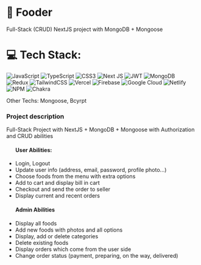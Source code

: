 # 💫 Fooder

Full-Stack (CRUD) NextJS project with MongoDB + Mongoose

# 💻 Tech Stack:

![JavaScript](https://img.shields.io/badge/javascript-%23323330.svg?style=for-the-badge&logo=javascript&logoColor=%23F7DF1E)
![TypeScript](https://img.shields.io/badge/typescript-%23007ACC.svg?style=for-the-badge&logo=typescript&logoColor=white)
![CSS3](https://img.shields.io/badge/css3-%231572B6.svg?style=for-the-badge&logo=css3&logoColor=white)
![Next JS](https://img.shields.io/badge/Next-black?style=for-the-badge&logo=next.js&logoColor=white)
![JWT](https://img.shields.io/badge/JWT-black?style=for-the-badge&logo=JSON%20web%20tokens)
![MongoDB](https://img.shields.io/badge/MongoDB-%234ea94b.svg?style=for-the-badge&logo=mongodb&logoColor=white)
![Redux](https://img.shields.io/badge/redux-%23593d88.svg?style=for-the-badge&logo=redux&logoColor=white)
![TailwindCSS](https://img.shields.io/badge/tailwindcss-%2338B2AC.svg?style=for-the-badge&logo=tailwind-css&logoColor=white)
![Vercel](https://img.shields.io/badge/vercel-%23000000.svg?style=for-the-badge&logo=vercel&logoColor=white) ![Firebase](https://img.shields.io/badge/firebase-%23039BE5.svg?style=for-the-badge&logo=firebase)
![Google Cloud](https://img.shields.io/badge/Google%20Cloud-%234285F4.svg?style=for-the-badge&logo=google-cloud&logoColor=white) ![Netlify](https://img.shields.io/badge/netlify-%23000000.svg?style=for-the-badge&logo=netlify&logoColor=#00C7B7)
![NPM](https://img.shields.io/badge/NPM-%23000000.svg?style=for-the-badge&logo=npm&logoColor=white)
![Chakra](https://img.shields.io/badge/chakra-%234ED1C5.svg?style=for-the-badge&logo=chakraui&logoColor=white)
<p>
Other Techs: Mongoose, Bcyrpt
</p>

<h3>
Project description
</h3>
<p>
Full-Stack Project with NextJS + MongoDB + Mongoose
with Authorization and CRUD abilities
</p>

<ul>
<h4>
User Abilities:
</h4>
<li>Login, Logout</li>
<li>Update user info (address, email, password, profile photo...)</li>
<li>Choose foods from the menu with extra options</li>
<li>Add to cart and display bill in cart</li>
<li>Checkout and send the order to seller</li>
<li>Display current and recent orders</li>
</ul>


<ul>
<h4>Admin Abilities</h4>
<li>Display all foods</li>
<li>Add new foods with photos and all options</li>
<li>Display, add or delete categories</li>
<li>Delete existing foods</li>
<li>Display orders which come from the user side</li>
<li>Change order status (payment, preparing, on the way, delivered)</li>
</ul>
